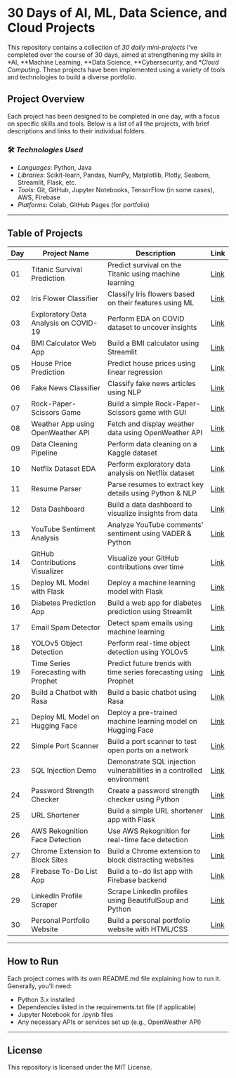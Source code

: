 # 30 Days of AI, ML, Data Science, and Cloud Projects

This repository contains a collection of *30 daily mini-projects* I've completed over the course of 30 days, aimed at strengthening my skills in *AI, **Machine Learning, **Data Science, **Cybersecurity, and **Cloud Computing*. These projects have been implemented using a variety of tools and technologies to build a diverse portfolio.

## Project Overview

Each project has been designed to be completed in one day, with a focus on specific skills and tools. Below is a list of all the projects, with brief descriptions and links to their individual folders.

### 🛠 *Technologies Used*

- *Languages*: Python, Java
- *Libraries*: Scikit-learn, Pandas, NumPy, Matplotlib, Plotly, Seaborn, Streamlit, Flask, etc.
- *Tools*: Git, GitHub, Jupyter Notebooks, TensorFlow (in some cases), AWS, Firebase
- *Platforms*: Colab, GitHub Pages (for portfolio)

---

## Table of Projects

| Day | Project Name                          | Description                                                  | Link                                       |
|-----|---------------------------------------|--------------------------------------------------------------|--------------------------------------------|
| 01  | Titanic Survival Prediction          | Predict survival on the Titanic using machine learning       | [Link](./day01_titanic_survival_prediction) |
| 02  | Iris Flower Classifier               | Classify Iris flowers based on their features using ML       | [Link](./day02_iris_flower_classifier)     |
| 03  | Exploratory Data Analysis on COVID-19| Perform EDA on COVID dataset to uncover insights             | [Link](./day03_eda_covid_dataset)          |
| 04  | BMI Calculator Web App               | Build a BMI calculator using Streamlit                       | [Link](./day04_bmi_calculator)             |
| 05  | House Price Prediction               | Predict house prices using linear regression                 | [Link](./day05_house_price_prediction)     |
| 06  | Fake News Classifier                 | Classify fake news articles using NLP                        | [Link](./day06_fake_news_classifier)       |
| 07  | Rock-Paper-Scissors Game             | Build a simple Rock-Paper-Scissors game with GUI             | [Link](./day07_rock_paper_scissors)       |
| 08  | Weather App using OpenWeather API    | Fetch and display weather data using OpenWeather API         | [Link](./day08_weather_app)                |
| 09  | Data Cleaning Pipeline               | Perform data cleaning on a Kaggle dataset                    | [Link](./day09_data_cleaning_pipeline)     |
| 10  | Netflix Dataset EDA                  | Perform exploratory data analysis on Netflix dataset         | [Link](./day10_netflix_dataset_eda)        |
| 11  | Resume Parser                        | Parse resumes to extract key details using Python & NLP      | [Link](./day11_resume_parser)              |
| 12  | Data Dashboard                       | Build a data dashboard to visualize insights from data       | [Link](./day12_data_dashboard)             |
| 13  | YouTube Sentiment Analysis           | Analyze YouTube comments' sentiment using VADER & Python     | [Link](./day13_youtube_sentiment_analysis) |
| 14  | GitHub Contributions Visualizer      | Visualize your GitHub contributions over time                | [Link](./day14_github_contributions)       |
| 15  | Deploy ML Model with Flask           | Deploy a machine learning model with Flask                   | [Link](./day15_deploy_ml_model)            |
| 16  | Diabetes Prediction App              | Build a web app for diabetes prediction using Streamlit      | [Link](./day16_diabetes_prediction_app)    |
| 17  | Email Spam Detector                  | Detect spam emails using machine learning                    | [Link](./day17_email_spam_detector)        |
| 18  | YOLOv5 Object Detection              | Perform real-time object detection using YOLOv5              | [Link](./day18_yolov5_object_detection)    |
| 19  | Time Series Forecasting with Prophet | Predict future trends with time series forecasting using Prophet | [Link](./day19_time_series_forecasting)  |
| 20  | Build a Chatbot with Rasa            | Build a basic chatbot using Rasa                             | [Link](./day20_chatbot_with_rasa)          |
| 21  | Deploy ML Model on Hugging Face      | Deploy a pre-trained machine learning model on Hugging Face  | [Link](./day21_deploy_ml_on_huggingface)   |
| 22  | Simple Port Scanner                  | Build a port scanner to test open ports on a network         | [Link](./day22_port_scanner)               |
| 23  | SQL Injection Demo                   | Demonstrate SQL injection vulnerabilities in a controlled environment | [Link](./day23_sql_injection_demo)     |
| 24  | Password Strength Checker            | Create a password strength checker using Python              | [Link](./day24_password_strength_checker)  |
| 25  | URL Shortener                        | Build a simple URL shortener app with Flask                  | [Link](./day25_url_shortener)              |
| 26  | AWS Rekognition Face Detection       | Use AWS Rekognition for real-time face detection             | [Link](./day26_aws_rekognition_face)       |
| 27  | Chrome Extension to Block Sites      | Build a Chrome extension to block distracting websites       | [Link](./day27_chrome_extension)           |
| 28  | Firebase To-Do List App              | Build a to-do list app with Firebase backend                 | [Link](./day28_firebase_todo_app)          |
| 29  | LinkedIn Profile Scraper             | Scrape LinkedIn profiles using BeautifulSoup and Python      | [Link](./day29_linkedin_scraper)           |
| 30  | Personal Portfolio Website          | Build a personal portfolio website with HTML/CSS             | [Link](./day30_portfolio_website)          |

---

## How to Run

Each project comes with its own README.md file explaining how to run it. Generally, you'll need:

- Python 3.x installed
- Dependencies listed in the requirements.txt file (if applicable)
- Jupyter Notebook for .ipynb files
- Any necessary APIs or services set up (e.g., OpenWeather API)

---

## License

This repository is licensed under the MIT License.
